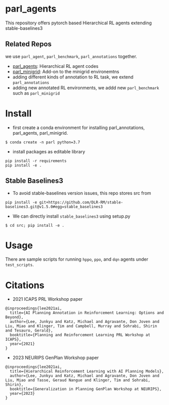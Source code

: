 # parl_agents
This repository offers pytorch based Hierarchical RL agents extending stable-baselines3

## Related Repos
we use `parl_agent`, `parl_benchmark`, `parl_annotations` together.
* [parl_agents](https://github.com/IBM/parl_agents): Hierarchical RL agent codes 
* [parl_minigrid](https://github.com/IBM/parl_minigrid): Add-on to the minigrid environemtns
* adding different kinds of annotation to RL task, we extend `parl_annotations`
* adding new annotated RL environments, we addd new `parl_benchmark` such as `parl_minigrid`

# Install
* first create a conda environment for installing parl_annotations, parl_agents, parl_minigrid.
```
$ conda create -n parl python=3.7
``` 
* install packages as editable library
```
pip install -r requirements
pip install -e .
```

## Stable Baselines3
* To avoid stable-baselines version issues, this repo stores src from
```
pip install -e git+https://github.com/DLR-RM/stable-baselines3.git@v1.5.0#egg=stable_baselines3
```
* We can directly install `stable_baselines3` using setup.py
```
$ cd src; pip install -e .
```

# Usage
There are sample scripts for running `hppo`, `ppo`, and `dqn` agents under
```test_scripts```.


# Citations
* 2021 ICAPS PRL Workshop paper
```
@inproceedings{lee2021ai,
  title={AI Planning Annotation in Reinforcement Learning: Options and Beyond},
  author={Lee, Junkyu and Katz, Michael and Agravante, Don Joven and Liu, Miao and Klinger, Tim and Campbell, Murray and Sohrabi, Shirin and Tesauro, Gerald},
  booktitle={Planning and Reinforcement Learning PRL Workshop at ICAPS},
  year={2021}
}
```

* 2023 NEURIPS GenPlan Workshop paper
```
@inproceedings{lee2021ai,
  title={Hierarchical Reinforcement Learning with AI Planning Models},
  author={Lee, Junkyu and Katz, Michael and Agravante, Don Joven and Liu, Miao and Tasse, Geraud Nangue and Klinger, Tim and Sohrabi, Shirin},
  booktitle={Generalization in Planning GenPlan Workshop at NEURIPS},
  year={2023}
}
```